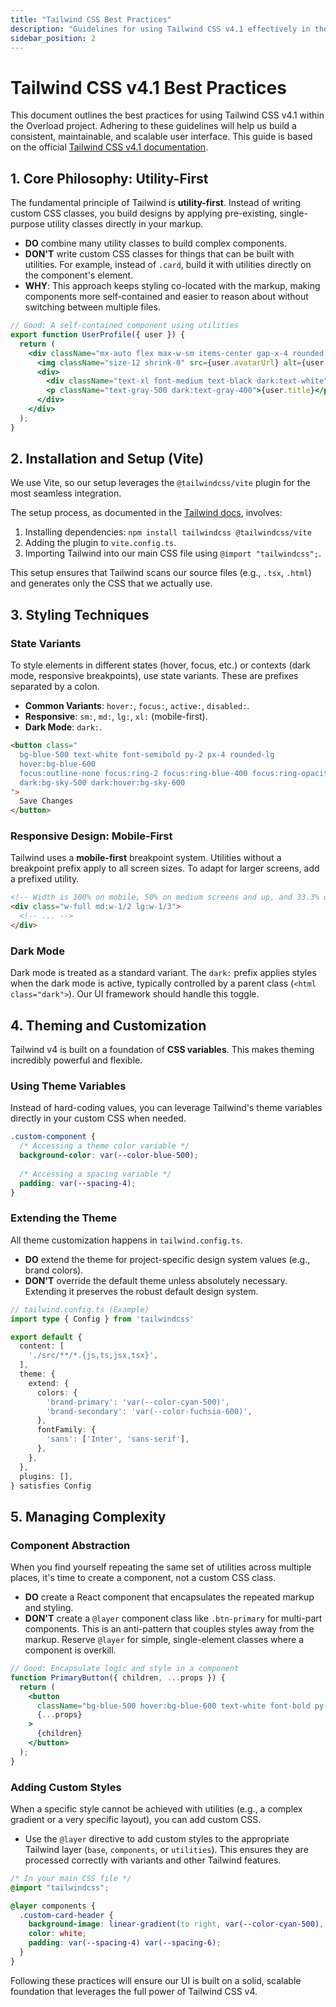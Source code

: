 ```yaml
---
title: "Tailwind CSS Best Practices"
description: "Guidelines for using Tailwind CSS v4.1 effectively in the Overload project."
sidebar_position: 2
---
```


# Tailwind CSS v4.1 Best Practices

This document outlines the best practices for using Tailwind CSS v4.1 within the Overload project. Adhering to these guidelines will help us build a consistent, maintainable, and scalable user interface. This guide is based on the official [Tailwind CSS v4.1 documentation](https://tailwindcss.com/docs/installation/using-vite).

## 1. Core Philosophy: Utility-First

The fundamental principle of Tailwind is **utility-first**. Instead of writing custom CSS classes, you build designs by applying pre-existing, single-purpose utility classes directly in your markup.

- **DO** combine many utility classes to build complex components.
- **DON'T** write custom CSS classes for things that can be built with utilities. For example, instead of `.card`, build it with utilities directly on the component's element.
- **WHY**: This approach keeps styling co-located with the markup, making components more self-contained and easier to reason about without switching between multiple files.

```jsx
// Good: A self-contained component using utilities
export function UserProfile({ user }) {
  return (
    <div className="mx-auto flex max-w-sm items-center gap-x-4 rounded-xl bg-white p-6 shadow-lg dark:bg-slate-800">
      <img className="size-12 shrink-0" src={user.avatarUrl} alt={user.name} />
      <div>
        <div className="text-xl font-medium text-black dark:text-white">{user.name}</div>
        <p className="text-gray-500 dark:text-gray-400">{user.title}</p>
      </div>
    </div>
  );
}
```

## 2. Installation and Setup (Vite)

We use Vite, so our setup leverages the `@tailwindcss/vite` plugin for the most seamless integration.

The setup process, as documented in the [Tailwind docs](https://tailwindcss.com/docs/installation/using-vite), involves:
1.  Installing dependencies: `npm install tailwindcss @tailwindcss/vite`
2.  Adding the plugin to `vite.config.ts`.
3.  Importing Tailwind into our main CSS file using `@import "tailwindcss";`.

This setup ensures that Tailwind scans our source files (e.g., `.tsx`, `.html`) and generates only the CSS that we actually use.

## 3. Styling Techniques

### State Variants
To style elements in different states (hover, focus, etc.) or contexts (dark mode, responsive breakpoints), use state variants. These are prefixes separated by a colon.

- **Common Variants**: `hover:`, `focus:`, `active:`, `disabled:`.
- **Responsive**: `sm:`, `md:`, `lg:`, `xl:` (mobile-first).
- **Dark Mode**: `dark:`.

```html
<button class="
  bg-blue-500 text-white font-semibold py-2 px-4 rounded-lg
  hover:bg-blue-600
  focus:outline-none focus:ring-2 focus:ring-blue-400 focus:ring-opacity-75
  dark:bg-sky-500 dark:hover:bg-sky-600
">
  Save Changes
</button>
```

### Responsive Design: Mobile-First
Tailwind uses a **mobile-first** breakpoint system. Utilities without a breakpoint prefix apply to all screen sizes. To adapt for larger screens, add a prefixed utility.

```html
<!-- Width is 100% on mobile, 50% on medium screens and up, and 33.3% on large screens and up -->
<div class="w-full md:w-1/2 lg:w-1/3">
  <!-- ... -->
</div>
```

### Dark Mode
Dark mode is treated as a standard variant. The `dark:` prefix applies styles when the dark mode is active, typically controlled by a parent class (`<html class="dark">`). Our UI framework should handle this toggle.

## 4. Theming and Customization

Tailwind v4 is built on a foundation of **CSS variables**. This makes theming incredibly powerful and flexible.

### Using Theme Variables
Instead of hard-coding values, you can leverage Tailwind's theme variables directly in your custom CSS when needed.

```css
.custom-component {
  /* Accessing a theme color variable */
  background-color: var(--color-blue-500);
  
  /* Accessing a spacing variable */
  padding: var(--spacing-4);
}
```

### Extending the Theme
All theme customization happens in `tailwind.config.ts`.

- **DO** extend the theme for project-specific design system values (e.g., brand colors).
- **DON'T** override the default theme unless absolutely necessary. Extending it preserves the robust default design system.

```ts
// tailwind.config.ts (Example)
import type { Config } from 'tailwindcss'

export default {
  content: [
    './src/**/*.{js,ts,jsx,tsx}',
  ],
  theme: {
    extend: {
      colors: {
        'brand-primary': 'var(--color-cyan-500)',
        'brand-secondary': 'var(--color-fuchsia-600)',
      },
      fontFamily: {
        'sans': ['Inter', 'sans-serif'],
      },
    },
  },
  plugins: [],
} satisfies Config
```

## 5. Managing Complexity

### Component Abstraction
When you find yourself repeating the same set of utilities across multiple places, it's time to create a component, not a custom CSS class.

- **DO** create a React component that encapsulates the repeated markup and styling.
- **DON'T** create a `@layer` component class like `.btn-primary` for multi-part components. This is an anti-pattern that couples styles away from the markup. Reserve `@layer` for simple, single-element classes where a component is overkill.

```jsx
// Good: Encapsulate logic and style in a component
function PrimaryButton({ children, ...props }) {
  return (
    <button 
      className="bg-blue-500 hover:bg-blue-600 text-white font-bold py-2 px-4 rounded"
      {...props}
    >
      {children}
    </button>
  );
}
```

### Adding Custom Styles
When a specific style cannot be achieved with utilities (e.g., a complex gradient or a very specific layout), you can add custom CSS.

- Use the `@layer` directive to add custom styles to the appropriate Tailwind layer (`base`, `components`, or `utilities`). This ensures they are processed correctly with variants and other Tailwind features.

```css
/* In your main CSS file */
@import "tailwindcss";

@layer components {
  .custom-card-header {
    background-image: linear-gradient(to right, var(--color-cyan-500), var(--color-blue-500));
    color: white;
    padding: var(--spacing-4) var(--spacing-6);
  }
}
```

Following these practices will ensure our UI is built on a solid, scalable foundation that leverages the full power of Tailwind CSS v4.
